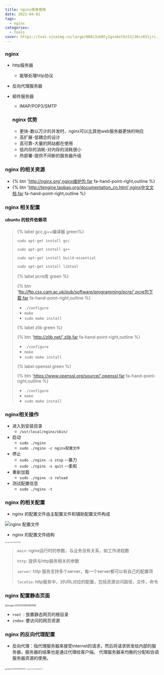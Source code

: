 ```yaml
---
title: nginx简单使用
date: 2021-04-01
tags: 
  - nginx
categories:
  - Tools
cover: https://tva1.sinaimg.cn/large/008i3skNly1gsn6el6z53j30cs031jrc.jpg
---
```


### nginx 

- http服务器

  - 能够处理http协议

- 反向代理服务器

- 邮件服务器

  - IMAP/POP3/SMTP

  ### nginx 优势

  - 更快-数以万计的并发时，nginx可以比其他web服务器更快的响应
  - 高扩展-低耦合的设计
  - 高可靠-大量的网站都在使用
  - 低内存的消耗-对内存的消耗很小
  - 热部署-提供不间断的服务器升级

### nginx 的相关资源

- {% btn 'http://nginx.org',nginx维护包,far fa-hand-point-right,outline %}
- {% btn 'http://tengine.taobao.org/documentation_cn.html',nginx中文文档,far fa-hand-point-right,outline %}

### nginx 相关配置

#### ubuntu 的软件依赖项

> {% label gcc,g++编译器 green%}
>
> `sudo apt-get install gcc`
>
> `sudo apt-get install g++`
>
> `sudo apt-get install build-essential`
>
> `sudo apt-get install libtool`          
>
> {% label pcre库 green %}
>
> {% btn 'ftp://ftp.csx.cam.ac.uk/pub/software/programming/pcre/',pcre包下载,far fa-hand-point-right,outline %}
>
> - `./configure`
> - `make`
> - `sudo make install`
>
> {% label zlib green %}
>
> {% btn 'http://zlib.net/',zlib,far fa-hand-point-right,outline %}
>
> - `./configure`
> - `make`
> - `sudo make install`
>
> {% label openssl green %}
>
> {% btn 'https://www.openssl.org/source/',openssl,far fa-hand-point-right,outline %}
>
> - `./configure`
> - `make`
> - `sudo make install`



### nginx相关操作

- 进入到安装目录
  - `/usr/local/nginx/sbin/`       
- 启动
  - `sudo ./nginx`         
  - `sudo ./nginx -c nginx配置文件`
- 停止
  - `sudo ./nginx -s stop`  --暴力
  - `sudo ./nginx -s quit` --柔和
- 重新加载
  - `sudo ./nginx -s reload`    
- 测试配置信息
  - `sudo ./nginx -t`

### nginx 的相关配置

- nginx 的配置文件由主配置文件和辅助配置文件构成

![nginx 配置文件](https://tva1.sinaimg.cn/large/008i3skNly1gsn5k0xyvlj31u605mwhg.jpg)

- nginx 的配置文件结构

<img src="https://tva1.sinaimg.cn/large/008i3skNly1gsn5mnaftoj31720u0dhg.jpg" alt="image-20210720092437398" style="zoom: 25%;" />



> `main`:	nginx运行时的参数，与业务没有关系，如工作进程数
>
> `http`: 提供与http服务相关的参数
>
> `server`: http 服务支持多个server，每一个server都可以有自己的配置项
>
> `locatio`: 	 http服务中，对URL对应的配置，包括资源访问路径，文件，命令

### nginx 配置静态页面

<img src="https://tva1.sinaimg.cn/large/008i3skNly1gsn62hs5pxj60qe0b00t502.jpg" alt="image-20210720093954168" style="zoom: 50%;" />



- `root	`: 放置静态网页的根目录
- `index`: 要访问的网页资源

### nginx 的反向代理配置

- 反向代理：指代理服务器来接受internet的请求，然后将请求转发给内部的服务器，服务器的结果也是通过代理给客户端。	代理服务器来均衡的分配和协调服务器资源的使用。

<img src="https://tva1.sinaimg.cn/large/008i3skNly1gsn5s56w73j31rs0u0tbz.jpg" alt="image-20210720092956542" style="zoom:33%;" />



<img src="https://tva1.sinaimg.cn/large/008i3skNly1gsn5wazi96j30zq0u0n20.jpg" alt="image-20210720093356778" style="zoom:25%;" />





